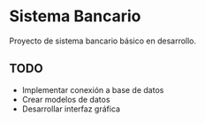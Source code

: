 # Sistema Bancario

Proyecto de sistema bancario básico en desarrollo.

## TODO
- Implementar conexión a base de datos
- Crear modelos de datos
- Desarrollar interfaz gráfica
